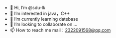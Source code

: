 - 👋 Hi, I’m @sdu-lk
- 👀 I’m interested in java，C++
- 🌱 I’m currently learning datebase
- 💞️ I’m looking to collaborate on ...
- 📫 How to reach me mail：2322091568@qq.com

<!---
sdu-lk/sdu-lk is a ✨ special ✨ repository because its `README.md` (this file) appears on your GitHub profile.
You can click the Preview link to take a look at your changes.
--->
